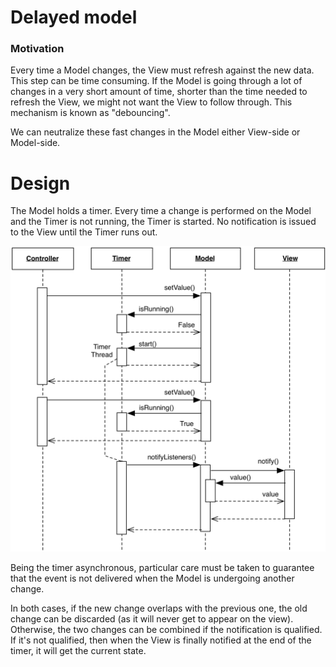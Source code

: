 # Delayed model

### Motivation

Every time a Model changes, the View must refresh against the new data.
This step can be time consuming. If the Model is going through a lot of changes
in a very short amount of time, shorter than the time needed to refresh the View, we might not want the View to follow through. This mechanism is known as "debouncing".

We can neutralize these fast changes in the Model either View-side or Model-side. 


# Design

The Model holds a timer. Every time a change is performed on the Model and the Timer is not running, the Timer is started. No notification is issued to the View until the Timer runs out.

<p align="center">
    <img src="images/delayed_model/delayed_model.png">
</p>

Being the timer asynchronous, particular care must be taken to guarantee that the event is not delivered when the Model is undergoing another change.

In both cases, if the new change overlaps with the previous one, the old change
can be discarded (as it will never get to appear on the view). Otherwise, the two changes can be combined
if the notification is qualified. If it's not qualified, then when the View is finally notified
at the end of the timer, it will get the current state.


